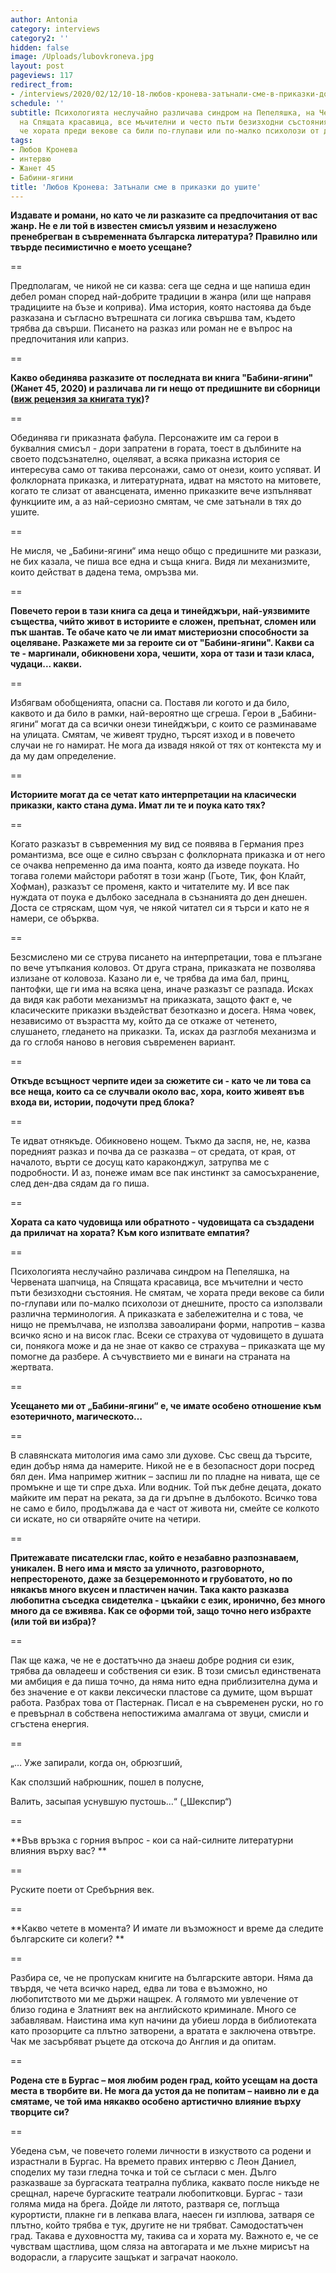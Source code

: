 ```yaml
---
author: Antonia
category: interviews
category2: ''
hidden: false
image: /Uploads/lubovkroneva.jpg
layout: post
pageviews: 117
redirect_from:
- /interviews/2020/02/12/10-18-любов-кронева-затънали-сме-в-приказки-до-ушите
schedule: ''
subtitle: Психологията неслучайно различава синдром на Пепеляшка, на Червената шапчица,
  на Спящата красавица, все мъчителни и често пъти безизходни състояния. Не смятам,
  че хората преди векове са били по-глупави или по-малко психолози от днешните
tags:
- Любов Кронева
- интервю
- Жанет 45
- Бабини-ягини
title: 'Любов Кронева: Затънали сме в приказки до ушите'
---
```


**Издавате и романи, но като че ли разказите са предпочитания от вас жанр. Не е ли той в известен смисъл уязвим и незаслужено пренебрегван в съвременната българска литература? Правилно или твърде песимистично е моето усещане?**

\==

Предполагам, че никой не си казва: сега ще седна и ще напиша един дебел роман според най-добрите традиции в жанра (или ще направя традициите на бъзе и коприва). Има история, която настоява да бъде разказана и съгласно вътрешната си логика свършва там, където трябва да свърши. Писането на разказ или роман не е въпрос на предпочитания или каприз.

\==

**Какво обединява разказите от последната ви книга "Бабини-ягини" (Жанет 45, 2020) и различава ли ги нещо от предишните ви сборници (**[**виж рецензия за книгата тук**](https://literaturnirazgovori.com/bookreviews/2020/01/24/10-24-%D0%B1%D0%B0%D0%B1%D0%B8%D0%BD%D0%B8-%D1%8F%D0%B3%D0%B8%D0%BD%D0%B8-%D0%BD%D0%B0-%D0%BB%D1%8E%D0%B1%D0%BE%D0%B2-%D0%BA%D1%80%D0%BE%D0%BD%D0%B5%D0%B2%D0%B0-%D0%B7%D0%B0-%D0%B4%D0%B5%D0%B9%D1%81%D1%82%D0%B2%D0%B8%D1%82%D0%B5%D0%BB%D0%BD%D0%BE%D1%81%D1%82%D1%82%D0%B0-%D0%BA%D0%B0%D1%82%D0%BE-%D0%BF%D1%80%D0%B8%D0%BA%D0%B0%D0%B7%D0%BA%D0%B0.html)**)?**

\==

Обединява ги приказната фабула. Персонажите им са герои в буквалния смисъл - дори запратени в гората, тоест в дълбините на своето подсъзнателно, оцеляват, а всяка приказна история се интересува само от такива персонажи, само от онези, които успяват. И фолклорната приказка, и литературната, идват на мястото на митовете, когато те слизат от авансцената, именно приказките вече изпълняват функциите им, а аз най-сериозно смятам, че сме затънали в тях до ушите.

\==

Не мисля, че „Бабини-ягини“ има нещо общо с предишните ми разкази, не бих казала, че пиша все една и съща книга. Видя ли механизмите, които действат в дадена тема, омръзва ми.

\==

**Повечето герои в тази книга са деца и тинейджъри, най-уязвимите същества, чийто живот в историите е сложен, препънат, сломен или пък шантав. Те обаче като че ли имат мистериозни способности за оцеляване. Разкажете ми за героите си от "Бабини-ягини". Какви са те - маргинали, обикновени хора, чешити, хора от тази и тази класа, чудаци... какви.**

\==

Избягвам обобщенията, опасни са. Поставя ли когото и да било, каквото и да било в рамки, най-вероятно ще сгреша. Герои в „Бабини-ягини“ могат да са всички онези тинейджъри, с които се разминаваме на улицата. Смятам, че живеят трудно, търсят изход и в повечето случаи не го намират. Не мога да извадя някой от тях от контекста му и да му дам определение.

\==

**Историите могат да се четат като интерпретации на класически приказки, както стана дума. Имат ли те и поука като тях?**

\==

Когато разказът в съвременния му вид се появява в Германия през романтизма, все още е силно свързан с фолклорната приказка и от него се очаква непременно да има поанта, която да изведе поуката. Но тогава големи майстори работят в този жанр (Гьоте, Тик, фон Клайт, Хофман), разказът се променя, както и читателите му. И все пак нуждата от поука е дълбоко заседнала в съзнанията до ден днешен. Доста се стряскам, щом чуя, че някой читател си я търси и като не я намери, се обърква. 

\==

Безсмислено ми се струва писането на интерпретации, това е плъзгане по вече утъпкания коловоз. От друга страна, приказката не позволява излизане от коловоза. Казано ли е, че трябва да има бал, принц, пантофки, ще ги има на всяка цена, иначе разказът се разпада. Исках да видя как работи механизмът на приказката, защото факт е, че класическите приказки въздействат безотказно и досега. Няма човек, независимо от възрастта му, който да се откаже от четенето, слушането, гледането на приказки. Та, исках да разглобя механизма и да го сглобя наново в неговия съвременен вариант. 

\==

**Откъде всъщност черпите идеи за сюжетите си - като че ли това са все неща, които са се случвали около вас, хора, които живеят във входа ви, истории, подочути пред блока?**

\==

Те идват отнякъде. Обикновено нощем. Тъкмо да заспя, не, не, казва поредният разказ и почва да се разказва – от средата, от края,  от началото, върти се досущ като караконджул, затрупва ме с подробности. И аз, понеже имам все пак инстинкт за самосъхранение, след ден-два сядам да го пиша.

\==

**Хората са като чудовища или обратното - чудовищата са създадени да приличат на хората? Към кого изпитвате емпатия?**

\==

Психологията неслучайно различава синдром на Пепеляшка, на Червената шапчица, на Спящата красавица, все мъчителни и често пъти безизходни състояния. Не смятам, че хората преди векове са били по-глупави или по-малко психолози от днешните, просто са използвали различна терминология. А приказката е забележителна и с това, че нищо не премълчава, не използва завоалирани форми, напротив – казва всичко ясно и на висок глас. Всеки се страхува от чудовището в душата си, понякога може и да не знае от какво се страхува – приказката ще му помогне да разбере. А съчувствието ми е винаги на страната на жертвата.

\==

**Усещането ми от „Бабини-ягини“ е, че имате особено отношение към езотеричното, магическото…**

\==

В славянската митология има само зли духове. Със свещ да търсите, един добър няма да намерите. Никой не е в безопасност дори посред бял ден. Има например житник – заспиш ли по пладне на нивата, ще се промъкне и ще ти спре дъха. Или водник. Той пък дебне децата, докато майките им перат на реката, за да ги дръпне в дълбокото. Всичко това не само е било, продължава да е част от живота ни, смейте се колкото си искате, но си отваряйте очите на четири.

\==

**Притежавате писателски глас, който е незабавно разпознаваем, уникален. В него има и място за уличното, разговорното, непрестореното, даже за безцеремонното и грубоватото, но по някакъв много вкусен и пластичен начин. Така както разказва любопитна съседка свидетелка - цъкайки с език, иронично, без много много да се вживява. Как се оформи той, защо точно него избрахте (или той ви избра)?**

\==

Пак ще кажа, че не е достатъчно да знаеш добре родния си език, трябва да овладееш и собствения си език. В този смисъл единствената ми амбиция е да пиша точно, да няма нито една приблизителна дума и без значение е от какви лексически пластове са думите, щом вършат работа. Разбрах това от Пастернак. Писал е на съвременен руски, но го е превърнал в собствена непостижима амалгама от звуци, смисли и сгъстена енергия.

\==

 „… Уже запирали, когда он, обрюзгший,

Как сползший набрюшник, пошел в полусне,

Валить, засыпая уснувшую пустошь…“ („Шекспир“)

\==

**Във връзка с горния въпрос - кои са най-силните литературни влияния върху вас? **

\==

Руските поети от Сребърния век.

\==

**Какво четете в момента? И имате ли възможност и време да следите българските си колеги? **

\==

Разбира се, че не пропускам книгите на българските автори. Няма да твърдя, че чета всичко наред, едва ли това е възможно, но любопитството ми ме държи нащрек. А голямото ми увлечение от близо година е Златният век на английското криминале. Много се забавлявам. Наистина има куп начини да убиеш лорда в библиотеката като прозорците са плътно затворени, а вратата е заключена отвътре. Чак ме засърбяват ръцете да отскоча до Англия и да опитам.

\==

**Родена сте в Бургас – моя любим роден град, който усещам на доста места в творбите ви. Не мога да устоя да не попитам – наивно ли е да смятаме, че той има някакво особено артистично влияние върху творците си?**

\==

Убедена съм, че повечето големи личности в изкуството са родени и израстнали в Бургас. На времето правих интервю с Леон Даниел, споделих му тази гледна точка и той се съгласи с мен. Дълго разказваше за бургаската театрална публика, каквато после никъде не срещнал, нарече бургаските театрали любопитковци. Бургас - тази голяма мида на брега. Дойде ли лятото, разтваря се, поглъща курортисти, плакне ги в лепкава влага, наесен ги изплюва, затваря се плътно, който трябва е тук, другите не ни трябват. Самодостатъчен град. Такава е духовността му, такива са и хората му. Важното е, че се чувствам щастлива, щом сляза на автогарата и ме лъхне мирисът на водорасли, а гларусите защъкат и заграчат наоколо.